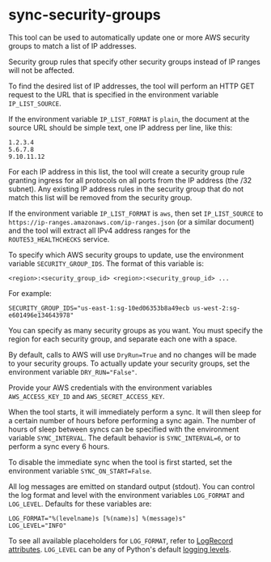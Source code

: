# sync-security-groups

This tool can be used to automatically update one or more AWS security groups to match a list of IP addresses.

Security group rules that specify other security groups instead of IP ranges will not be affected.

To find the desired list of IP addresses, the tool will perform an HTTP GET request to the URL that is specified in the
environment variable `IP_LIST_SOURCE`.

If the environment variable `IP_LIST_FORMAT` is `plain`, the document at the source URL should be simple text, one IP
address per line, like this:

    1.2.3.4
    5.6.7.8
    9.10.11.12

For each IP address in this list, the tool will create a security group rule granting ingress for all protocols on all
ports from the IP address (the /32 subnet). Any existing IP address rules in the security group that do not match this
list will be removed from the security group.

If the environment variable `IP_LIST_FORMAT` is `aws`, then set `IP_LIST_SOURCE` to
`https://ip-ranges.amazonaws.com/ip-ranges.json` (or a similar document) and the tool will extract all IPv4 address
ranges for the `ROUTE53_HEALTHCHECKS` service.

To specify which AWS security groups to update, use the environment variable `SECURITY_GROUP_IDS`. The format of this
variable is:

    <region>:<security_group_id> <region>:<security_group_id> ...

For example:

    SECURITY_GROUP_IDS="us-east-1:sg-10ed06353b8a49ecb us-west-2:sg-e601496e134643978"

You can specify as many security groups as you want. You must specify the region for each security group, and separate
each one with a space.

By default, calls to AWS will use `DryRun=True` and no changes will be made to your security groups. To actually update
your security groups, set the environment variable `DRY_RUN="False"`.

Provide your AWS credentials with the environment variables `AWS_ACCESS_KEY_ID` and `AWS_SECRET_ACCESS_KEY`.

When the tool starts, it will immediately perform a sync. It will then sleep for a certain number of hours before
performing a sync again. The number of hours of sleep between syncs can be specified with the environment variable
`SYNC_INTERVAL`. The default behavior is `SYNC_INTERVAL=6`, or to perform a sync every 6 hours.

To disable the immediate sync when the tool is first started, set the environment variable `SYNC_ON_START=False`.

All log messages are emitted on standard output (stdout). You can control the log format and level with the environment
variables `LOG_FORMAT` and `LOG_LEVEL`. Defaults for these variables are:

    LOG_FORMAT="%(levelname)s [%(name)s] %(message)s"
    LOG_LEVEL="INFO"

To see all available placeholders for `LOG_FORMAT`, refer to [LogRecord attributes][a]. `LOG_LEVEL` can be any of
Python's default [logging levels][b].

[a]: https://docs.python.org/3/library/logging.html#logrecord-attributes
[b]: https://docs.python.org/3/library/logging.html#levels
